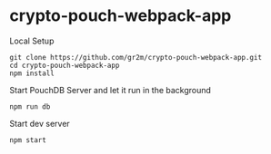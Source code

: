 # crypto-pouch-webpack-app

Local Setup

```
git clone https://github.com/gr2m/crypto-pouch-webpack-app.git
cd crypto-pouch-webpack-app
npm install
```

Start PouchDB Server and let it run in the background

```
npm run db
```

Start dev server

```
npm start
```
